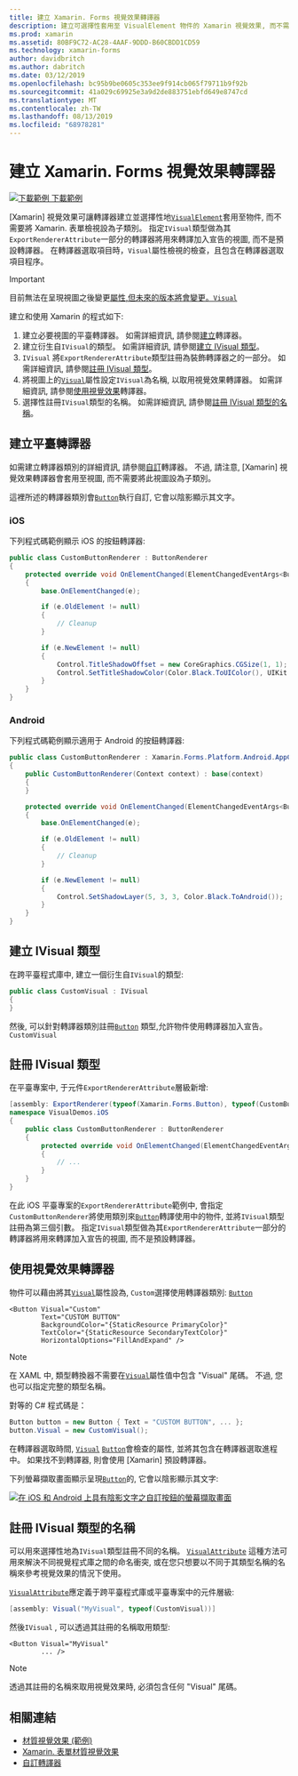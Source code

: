 ```yaml
---
title: 建立 Xamarin. Forms 視覺效果轉譯器
description: 建立可選擇性套用至 VisualElement 物件的 Xamarin 視覺效果, 而不需要將 Xamarin. 表單檢視設為子類別。
ms.prod: xamarin
ms.assetid: 80BF9C72-AC28-4AAF-9DDD-B60CBDD1CD59
ms.technology: xamarin-forms
author: davidbritch
ms.author: dabritch
ms.date: 03/12/2019
ms.openlocfilehash: bc95b9be0605c353ee9f914cb065f79711b9f92b
ms.sourcegitcommit: 41a029c69925e3a9d2de883751ebfd649e8747cd
ms.translationtype: MT
ms.contentlocale: zh-TW
ms.lasthandoff: 08/13/2019
ms.locfileid: "68978281"
---
```

# <a name="create-a-xamarinforms-visual-renderer"></a>建立 Xamarin. Forms 視覺效果轉譯器

[![下載範例](~/media/shared/download.png) 下載範例](https://docs.microsoft.com/samples/xamarin/xamarin-forms-samples/userinterface-visualdemos)

[Xamarin] 視覺效果可讓轉譯器建立並選擇性地[`VisualElement`](xref:Xamarin.Forms.VisualElement)套用至物件, 而不需要將 Xamarin. 表單檢視設為子類別。 指定`IVisual`類型做為其`ExportRendererAttribute`一部分的轉譯器將用來轉譯加入宣告的視圖, 而不是預設轉譯器。 在轉譯器選取項目時，`Visual`屬性檢視的檢查，且包含在轉譯器選取項目程序。

> [!IMPORTANT]
> 目前無法在呈現視圖之後變更[屬性,但未來的版本將會變更。`Visual`](xref:Xamarin.Forms.VisualElement.Visual)

建立和使用 Xamarin 的程式如下:

1. 建立必要視圖的平臺轉譯器。 如需詳細資訊, 請參閱[建立](#create-platform-renderers)轉譯器。
1. 建立衍生自`IVisual`的類型。 如需詳細資訊, 請參閱[建立 IVisual 類型](#create-an-ivisual-type)。
1. `IVisual` 將`ExportRendererAttribute`類型註冊為裝飾轉譯器之的一部分。 如需詳細資訊, 請參閱[註冊 IVisual 類型](#register-the-ivisual-type)。
1. 將視圖上的[`Visual`](xref:Xamarin.Forms.VisualElement.Visual)屬性設定`IVisual`為名稱, 以取用視覺效果轉譯器。 如需詳細資訊, 請參閱[使用視覺效果](#consume-the-visual-renderer)轉譯器。
1. 選擇性註冊`IVisual`類型的名稱。 如需詳細資訊, 請參閱[註冊 IVisual 類型的名稱](#register-a-name-for-the-ivisual-type)。

## <a name="create-platform-renderers"></a>建立平臺轉譯器

如需建立轉譯器類別的詳細資訊, 請參閱[自訂](~/xamarin-forms/app-fundamentals/custom-renderer/index.md)轉譯器。 不過, 請注意, [Xamarin] 視覺效果轉譯器會套用至視圖, 而不需要將此視圖設為子類別。

這裡所述的轉譯器類別會[`Button`](xref:Xamarin.Forms.Button)執行自訂, 它會以陰影顯示其文字。

### <a name="ios"></a>iOS

下列程式碼範例顯示 iOS 的按鈕轉譯器:

```csharp
public class CustomButtonRenderer : ButtonRenderer
{
    protected override void OnElementChanged(ElementChangedEventArgs<Button> e)
    {
        base.OnElementChanged(e);

        if (e.OldElement != null)
        {
            // Cleanup
        }

        if (e.NewElement != null)
        {
            Control.TitleShadowOffset = new CoreGraphics.CGSize(1, 1);
            Control.SetTitleShadowColor(Color.Black.ToUIColor(), UIKit.UIControlState.Normal);
        }
    }
}
```

### <a name="android"></a>Android

下列程式碼範例顯示適用于 Android 的按鈕轉譯器:

```csharp
public class CustomButtonRenderer : Xamarin.Forms.Platform.Android.AppCompat.ButtonRenderer
{
    public CustomButtonRenderer(Context context) : base(context)
    {
    }

    protected override void OnElementChanged(ElementChangedEventArgs<Button> e)
    {
        base.OnElementChanged(e);

        if (e.OldElement != null)
        {
            // Cleanup
        }

        if (e.NewElement != null)
        {
            Control.SetShadowLayer(5, 3, 3, Color.Black.ToAndroid());
        }
    }
}
```

## <a name="create-an-ivisual-type"></a>建立 IVisual 類型

在跨平臺程式庫中, 建立一個衍生自`IVisual`的類型:

```csharp
public class CustomVisual : IVisual
{
}
```

然後, 可以針對轉譯器類別註冊[`Button`](xref:Xamarin.Forms.Button) 類型,允許物件使用轉譯器加入宣告。`CustomVisual`

## <a name="register-the-ivisual-type"></a>註冊 IVisual 類型

在平臺專案中, 于元件`ExportRendererAttribute`層級新增:

```csharp
[assembly: ExportRenderer(typeof(Xamarin.Forms.Button), typeof(CustomButtonRenderer), new[] { typeof(CustomVisual) })]
namespace VisualDemos.iOS
{
    public class CustomButtonRenderer : ButtonRenderer
    {
        protected override void OnElementChanged(ElementChangedEventArgs<Button> e)
        {
            // ...
        }
    }
}
```

在此 iOS 平臺專案的`ExportRendererAttribute`範例中, 會指定`CustomButtonRenderer`將使用類別來[`Button`](xref:Xamarin.Forms.Button)轉譯使用中的物件, 並將`IVisual`類型註冊為第三個引數。 指定`IVisual`類型做為其`ExportRendererAttribute`一部分的轉譯器將用來轉譯加入宣告的視圖, 而不是預設轉譯器。

## <a name="consume-the-visual-renderer"></a>使用視覺效果轉譯器

物件可以藉由將其[`Visual`](xref:Xamarin.Forms.VisualElement.Visual)屬性設為, `Custom`選擇使用轉譯器類別: [`Button`](xref:Xamarin.Forms.Button)

```xaml
<Button Visual="Custom"
        Text="CUSTOM BUTTON"
        BackgroundColor="{StaticResource PrimaryColor}"
        TextColor="{StaticResource SecondaryTextColor}"
        HorizontalOptions="FillAndExpand" />
```

> [!NOTE]
> 在 XAML 中, 類型轉換器不需要在[`Visual`](xref:Xamarin.Forms.VisualElement.Visual)屬性值中包含 "Visual" 尾碼。 不過, 您也可以指定完整的類型名稱。

對等的 C# 程式碼是：

```csharp
Button button = new Button { Text = "CUSTOM BUTTON", ... };
button.Visual = new CustomVisual();
```

在轉譯器選取時間, [`Visual`](xref:Xamarin.Forms.VisualElement.Visual) [`Button`](xref:Xamarin.Forms.Button)會檢查的屬性, 並將其包含在轉譯器選取進程中。 如果找不到轉譯器, 則會使用 [Xamarin] 預設轉譯器。

下列螢幕擷取畫面顯示呈現[`Button`](xref:Xamarin.Forms.Button)的, 它會以陰影顯示其文字:

[![在 iOS 和 Android 上具有陰影文字之自訂按鈕的螢幕擷取畫面](material-visual-images/custom-button.png "具有陰影文字的按鈕")](material-visual-images/custom-button-large.png#lightbox)

## <a name="register-a-name-for-the-ivisual-type"></a>註冊 IVisual 類型的名稱

可以用來選擇性地為`IVisual`類型註冊不同的名稱。 [`VisualAttribute`](xref:Xamarin.Forms.VisualAttribute) 這種方法可用來解決不同視覺程式庫之間的命名衝突, 或在您只想要以不同于其類型名稱的名稱來參考視覺效果的情況下使用。

[`VisualAttribute`](xref:Xamarin.Forms.VisualAttribute)應定義于跨平臺程式庫或平臺專案中的元件層級:

```csharp
[assembly: Visual("MyVisual", typeof(CustomVisual))]
```

然後`IVisual` , 可以透過其註冊的名稱取用類型:

```xaml
<Button Visual="MyVisual"
        ... />
```

> [!NOTE]
> 透過其註冊的名稱來取用視覺效果時, 必須包含任何 "Visual" 尾碼。

## <a name="related-links"></a>相關連結

- [材質視覺效果 (範例)](https://docs.microsoft.com/samples/xamarin/xamarin-forms-samples/userinterface-visualdemos)
- [Xamarin. 表單材質視覺效果](material-visual.md)
- [自訂轉譯器](~/xamarin-forms/app-fundamentals/custom-renderer/index.md)
